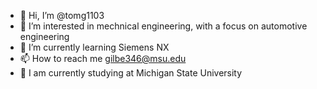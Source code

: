- 👋 Hi, I’m @tomg1103
- 👀 I’m interested in mechnical engineering, with a focus on automotive engineering
- 🌱 I’m currently learning Siemens NX
- 📫 How to reach me gilbe346@msu.edu
- 🏫 I am currently studying at Michigan State University

<!---
tomg1103/tomg1103 is a ✨ special ✨ repository because its `README.md` (this file) appears on your GitHub profile.
You can click the Preview link to take a look at your changes.
--->
